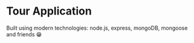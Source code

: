 # Tour Application
Built using modern technologies: node.js, express, mongoDB, mongoose and friends 😁
